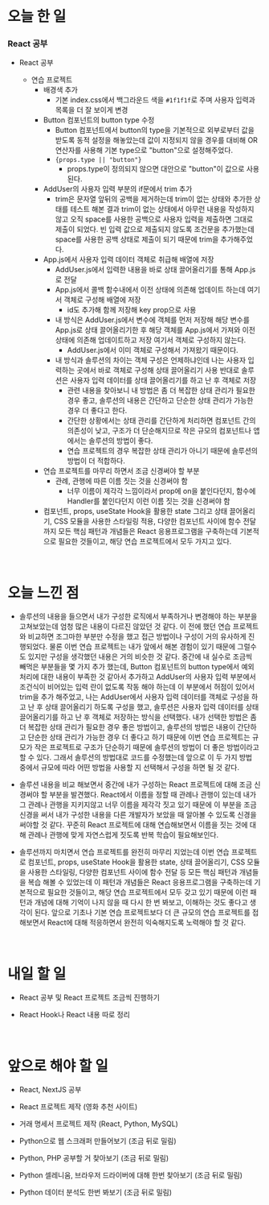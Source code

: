 # 오늘 한 일

### React 공부

- React 공부

  - 연습 프로젝트
    - 배경색 추가
      - 기본 index.css에서 백그라운드 색을 `#1f1f1f`로 주며 사용자 입력과 목록을 더 잘 보이게 변경
    - Button 컴포넌트의 button type 수정
      - Button 컴포넌트에서 button의 type을 기본적으로 외부로부터 값을 받도록 동적 설정을 해놓았는데 값이 지정되지 않을 경우를 대비해 OR 연산자를 사용해 기본 type으로 "button"으로 설정해주었다.
      - `{props.type || "button"}`
        - props.type이 정의되지 않으면 대안으로 "button"이 값으로 사용된다.
    - AddUser의 사용자 입력 부분의 if문에서 trim 추가
      - trim은 문자열 앞뒤의 공백을 제거하는데 trim이 없는 상태와 추가한 상태를 테스트 해본 결과 trim이 없는 상태에서 아무런 내용을 작성하지 않고 오직 space를 사용한 공백으로 사용자 입력을 제출하면 그대로 제출이 되었다. 빈 입력 값으로 제출되지 않도록 조건문을 추가했는데 space를 사용한 공백 상태로 제출이 되기 때문에 trim을 추가해주었다.
    - App.js에서 사용자 입력 데이터 객체로 취급해 배열에 저장
      - AddUser.js에서 입력한 내용을 바로 상태 끌어올리기를 통해 App.js로 전달
      - App.js에서 콜백 함수내에서 이전 상태에 의존해 업데이트 하는데 여기서 객체로 구성해 배열에 저장
        - id도 추가해 함께 저장해 key prop으로 사용
      - 내 방식은 AddUser.js에서 변수에 객체를 먼저 저장해 해당 변수를 App.js로 상태 끌어올리기한 후 해당 객체를 App.js에서 가져와 이전 상태에 의존해 업데이트하고 저장 여기서 객체로 구성하지 않는다.
        - AddUser.js에서 이미 객체로 구성해서 가져왔기 때문이다.
      - 내 방식과 솔루션의 차이는 객체 구성은 언제하냐인데 나는 사용자 입력하는 곳에서 바로 객체로 구성해 상태 끌어올리기 사용 반대로 솔루션은 사용자 입력 데이터를 상태 끌어올리기를 하고 난 후 객체로 저장
        - 관련 내용을 찾아보니 내 방법은 좀 더 복잡한 상태 관리가 필요한 경우 좋고, 솔루션의 내용은 간단하고 단순한 상태 관리가 가능한 경우 더 좋다고 한다.
        - 간단한 상황에서는 상태 관리를 간단하게 처리하면 컴포넌트 간의 의존성이 낮고, 구조가 더 단순해지므로 작은 규모의 컴포넌트나 앱에서는 솔루션의 방법이 좋다.
        - 연습 프로젝트의 경우 복잡한 상태 관리가 아니기 때문에 솔루션의 방법이 더 적합하다.
    - 연습 프로젝트를 마무리 하면서 조금 신경써야 할 부분
      - 관례, 관행에 따른 이름 짓는 것을 신경써야 함
        - 너무 이름이 제각각 느낌이라서 prop에 on을 붙인다던지, 함수에 Handler를 붙인다던지 이런 이름 짓는 것을 신경써야 함
    - 컴포넌트, props, useState Hook을 활용한 state 그리고 상태 끌어올리기, CSS 모듈을 사용한 스타일링 적용, 다양한 컴포넌트 사이에 함수 전달까지 모든 핵심 패턴과 개념들은 React 응용프로그램을 구축하는데 기본적으로 필요한 것들이고, 해당 연습 프로젝트에서 모두 가지고 있다.

<br />

# 오늘 느낀 점

- 솔루션의 내용을 들으면서 내가 구성한 로직에서 부족하거나 변경해야 하는 부분을 고쳐보았는데 엄청 많은 내용이 다르진 않았던 것 같다. 이 전에 했던 연습 프로젝트와 비교하면 조그마한 부분만 수정을 했고 접근 방법이나 구성이 거의 유사하게 진행되었다. 물론 이번 연습 프로젝트는 내가 앞에서 해본 경험이 있기 때문에 그럴수도 있지만 구성을 생각했던 내용은 거의 비슷한 것 같다. 중간에 내 실수로 조금씩 빼먹은 부분들을 몇 가지 추가 했는데, Button 컴포넌트의 button type에서 예외 처리에 대한 내용이 부족한 것 같아서 추가하고 AddUser의 사용자 입력 부분에서 조건식이 비어있는 입력 란이 없도록 작동 해야 하는데 이 부분에서 허점이 있어서 trim을 추가 해주었고, 나는 AddUser에서 사용자 입력 데이터를 객체로 구성을 하고 난 후 상태 끌어올리기 하도록 구성을 했고, 솔루션은 사용자 입력 데이터를 상태 끌어올리기를 하고 난 후 객체로 저장하는 방식을 선택했다. 내가 선택한 방법은 좀 더 복잡한 상태 관리가 필요한 경우 좋은 방법이고, 솔루션의 방법은 내용이 간단하고 단순한 상태 관리가 가능한 경우 더 좋다고 하기 때문에 이번 연습 프로젝트는 규모가 작은 프로젝트로 구조가 단순하기 때문에 솔루션의 방법이 더 좋은 방법이라고 할 수 있다. 그래서 솔루션의 방법대로 코드를 수정했는데 앞으로 이 두 가지 방법 중에서 규모에 따라 어떤 방법을 사용할 지 선택해서 구성을 하면 될 것 같다.

- 솔루션 내용을 비교 해보면서 중간에 내가 구성하는 React 프로젝트에 대해 조금 신경써야 할 부분을 발견했다. React에서 이름을 정할 때 관례나 관행이 있는데 내가 그 관례나 관행을 지키지않고 너무 이름을 제각각 짓고 있기 때문에 이 부분을 조금 신경을 써서 내가 구성한 내용을 다른 개발자가 보았을 때 알아볼 수 있도록 신경을 써야할 것 같다. 꾸준히 React 프로젝트에 대해 연습해보면서 이름을 짓는 것에 대해 관례나 관행에 맞게 자연스럽게 짓도록 반복 학습이 필요해보인다.

- 솔루션까지 마치면서 연습 프로젝트를 완전히 마무리 지었는데 이번 연습 프로젝트로 컴포넌트, props, useState Hook을 활용한 state, 상태 끌어올리기, CSS 모듈을 사용한 스타일링, 다양한 컴포넌트 사이에 함수 전달 등 모든 핵심 패턴과 개념들을 복습 해볼 수 있었는데 이 패턴과 개념들은 React 응용프로그램을 구축하는데 기본적으로 필요한 것들이고, 해당 연습 프로젝트에서 모두 갖고 있기 때문에 이런 패턴과 개념에 대해 기억이 나지 않을 때 다시 한 번 봐보고, 이해하는 것도 좋다고 생각이 된다. 앞으로 기초나 기본 연습 프로젝트보다 더 큰 규모의 연습 프로젝트를 접해보면서 React에 대해 적응하면서 완전히 익숙해지도록 노력해야 할 것 같다.

<br />

# 내일 할 일

- React 공부 및 React 프로젝트 조금씩 진행하기

- React Hook나 React 내용 따로 정리

<br />

# 앞으로 해야 할 일

- React, NextJS 공부

- React 프로젝트 제작 (영화 추천 사이트)

- 거래 명세서 프로젝트 제작 (React, Python, MySQL)

- Python으로 웹 스크래퍼 만들어보기 (조금 뒤로 밀림)

- Python, PHP 공부할 거 찾아보기 (조금 뒤로 밀림)

- Python 셀레니움, 브라우저 드라이버에 대해 한번 찾아보기 (조금 뒤로 밀림)

- Python 데이터 분석도 한번 봐보기 (조금 뒤로 밀림)
